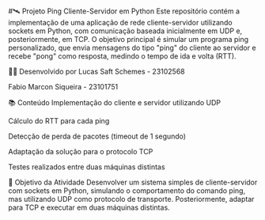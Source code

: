 #🛰️ Projeto Ping Cliente-Servidor em Python
Este repositório contém a implementação de uma aplicação de rede cliente-servidor utilizando sockets em Python, com comunicação baseada inicialmente em UDP e, posteriormente, em TCP. O objetivo principal é simular um programa ping personalizado, que envia mensagens do tipo "ping" do cliente ao servidor e recebe "pong" como resposta, medindo o tempo de ida e volta (RTT).

👨‍💻 Desenvolvido por
Lucas Saft Schemes - 23102568

Fabio Marcon Siqueira - 23101751

📚 Conteúdo
Implementação do cliente e servidor utilizando UDP

Cálculo do RTT para cada ping

Detecção de perda de pacotes (timeout de 1 segundo)

Adaptação da solução para o protocolo TCP

Testes realizados entre duas máquinas distintas

📌 Objetivo da Atividade
Desenvolver um sistema simples de cliente-servidor com sockets em Python, simulando o comportamento do comando ping, mas utilizando UDP como protocolo de transporte. Posteriormente, adaptar para TCP e executar em duas máquinas distintas.
